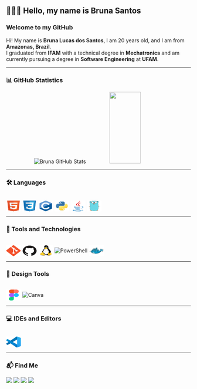 ## 👩🏻‍💻 Hello, my name is Bruna Santos  
### Welcome to my GitHub  

Hi! My name is **Bruna Lucas dos Santos**, I am 20 years old, and I am from **Amazonas, Brazil**.  
I graduated from **IFAM** with a technical degree in **Mechatronics** and am currently pursuing a degree in **Software Engineering** at **UFAM**.  

---

### 📊 GitHub Statistics  
<div align="center">  
   <img width="49%" height="195px" src="https://github-readme-stats.vercel.app/api?username=BrunaLucad2004&theme=holi&show_icons=true&rank_icon=github" alt="Bruna GitHub Stats" />  
  <img width="41%" height="195px" src="https://github-readme-stats.vercel.app/api/top-langs/?username=BrunaLucad2004&layout=compact&hide_border=false&title_color=4194cb&text_color=00bfbf&bg_color=0d1117" />  
</div>  

---

### 🛠️ Languages
<div style="display: inline_block"><br>
  <img align="center" alt="HTML" height="30" width="40" src="https://raw.githubusercontent.com/devicons/devicon/master/icons/html5/html5-original.svg">
  <img align="center" alt="CSS" height="30" width="40" src="https://raw.githubusercontent.com/devicons/devicon/master/icons/css3/css3-original.svg">
  <img align="center" alt="C" height="30" width="40" src="https://raw.githubusercontent.com/devicons/devicon/master/icons/c/c-original.svg">
  <img align="center" alt="Python" height="30" width="40" src="https://raw.githubusercontent.com/devicons/devicon/master/icons/python/python-original.svg">
  <img align="center" alt="Java" height="30" width="40" src="https://raw.githubusercontent.com/devicons/devicon/master/icons/java/java-original.svg">
  <img align="center" alt="Go" height="30" width="40" src="https://raw.githubusercontent.com/devicons/devicon/master/icons/go/go-original.svg">
</div>

---

### 🧰 Tools and Technologies
<div style="display: inline_block"><br>
  <img align="center" alt="Git" height="30" width="40" src="https://raw.githubusercontent.com/devicons/devicon/master/icons/git/git-original.svg">
  <img align="center" alt="GitHub" height="30" width="40" src="https://raw.githubusercontent.com/devicons/devicon/master/icons/github/github-original.svg">
  <img align="center" alt="Linux" height="30" width="40" src="https://raw.githubusercontent.com/devicons/devicon/master/icons/linux/linux-original.svg">
  <img align="center" alt="PowerShell" height="30" width="40" src="https://cdn.jsdelivr.net/gh/devicons/devicon/icons/powershell/powershell-original.svg">
   <img align="center" alt="Docker" height="30" width="40" src="https://raw.githubusercontent.com/devicons/devicon/master/icons/docker/docker-original.svg">
</div>

---

### 🎨 Design Tools
<div style="display: inline_block"><br>
  <img align="center" alt="Figma" height="30" width="40" src="https://raw.githubusercontent.com/devicons/devicon/master/icons/figma/figma-original.svg">
  <img align="center" alt="Canva" height="30" width="40" src="https://cdn.jsdelivr.net/gh/devicons/devicon/icons/canva/canva-original.svg">
</div>

---

### 💻 IDEs and Editors
<div style="display: inline_block"><br>
  <img align="center" alt="VSCode" height="30" width="40" src="https://raw.githubusercontent.com/devicons/devicon/master/icons/vscode/vscode-original.svg">
</div>

---

### 📬 Find Me  

<div> 
  <a href="mailto:jsantos.bu26@gmail.com" target="_blank"><img src="https://img.shields.io/badge/-Gmail-%23333?style=for-the-badge&logo=gmail&logoColor=white" target="_blank"></a>
  <a href="https://www.linkedin.com/in/bruna-lucas-dos-santos-76a7b2260/" target="_blank"><img src="https://img.shields.io/badge/-LinkedIn-%230077B5?style=for-the-badge&logo=linkedin&logoColor=white" target="_blank"></a> 
  <a href="https://www.instagram.com/brunalucad2004" target="_blank"><img src="https://img.shields.io/badge/-Instagram-%23E4405F?style=for-the-badge&logo=instagram&logoColor=white" target="_blank"></a>
  <a href="https://t.me/BrunaLucas2004" target="_blank"><img src="https://img.shields.io/badge/-Telegram-%232CA5E0?style=for-the-badge&logo=telegram&logoColor=white" target="_blank"></a>
</div>
